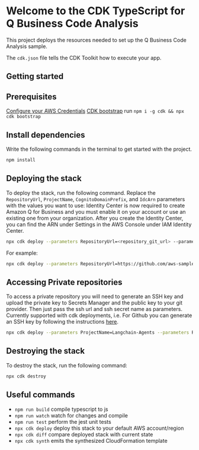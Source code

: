 # Welcome to the CDK TypeScript for Q Business Code Analysis

This project deploys the resources needed to set up the Q Business Code Analysis sample.

The `cdk.json` file tells the CDK Toolkit how to execute your app.

## Getting started

## Prerequisites
[Configure your AWS Credentials](https://boto3.amazonaws.com/v1/documentation/api/latest/guide/credentials.html)
[CDK bootstrap](https://docs.aws.amazon.com/cdk/latest/guide/bootstrapping.html) run `npm i -g cdk && npx cdk bootstrap`


## Install dependencies 

Write the following commands in the terminal to get started with the project.

```bash
npm install
```

## Deploying the stack
To deploy the stack, run the following command. Replace the `RepositoryUrl`, `ProjectName`, `CognitoDomainPrefix`, and `IdcArn` parameters with the values you want to use:
Identity Center is now required to create Amazon Q for Business and you must enable it on your account or use an existing one from your organization. After you create the Identity Center, you can find the ARN under Settings in the AWS Console under IAM Identity Center.

```bash
npx cdk deploy --parameters RepositoryUrl=<repository_git_url> --parameters ProjectName=<project_name> --parameters IdcArn=<identity_center_arn> --parameters CognitoDomainPrefix=unique-domain-prefix --require-approval never
```

For example:

```bash
npx cdk deploy --parameters RepositoryUrl=https://github.com/aws-samples/langchain-agents.git --parameters ProjectName=langchain-agents --parameters IdcArn=arn:aws:sso:::instance/ssoins-xxxxxxxxxxxxxxx --parameters CognitoDomainPrefix=unique-domain-prefix --require-approval never
```

## Accessing Private repositories
To access a private repository you will need to generate an SSH key and upload the private key to Secrets Manager and the public key to your git provider. Then just pass the ssh url and ssh secret name as parameters. Currently supported with cdk deployments, i.e.  For Github you can generate an SSH key by following the instructions [here](https://docs.github.com/en/authentication/connecting-to-github-with-ssh/generating-a-new-ssh-key-and-adding-it-to-the-ssh-agent).

```bash
npx cdk deploy --parameters ProjectName=Langchain-Agents --parameters RepositoryUrl=https://github.com/aws-samples/langchain-agents.git --parameters ProjectName=langchain-agents --parameters IdcArn=IdcArn=arn:aws:sso:::instance/ssoins-xxxxxxxxxxxxxxx --parameters CognitoDomainPrefix=unique-domain-prefix --parameters SshUrl=git@github.com:aws-samples/langchain-agents.git --parameters SshSecretName=<your_ssh_secret_name> --require-approval never 
```

## Destroying the stack
To destroy the stack, run the following command:

```bash
npx cdk destroy
```

## Useful commands

* `npm run build`   compile typescript to js
* `npm run watch`   watch for changes and compile
* `npm run test`    perform the jest unit tests
* `npx cdk deploy`  deploy this stack to your default AWS account/region
* `npx cdk diff`    compare deployed stack with current state
* `npx cdk synth`   emits the synthesized CloudFormation template
